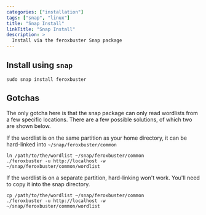 ```yaml
---
categories: ["installation"]
tags: ["snap", "linux"]
title: "Snap Install"
linkTitle: "Snap Install"
description: >
  Install via the feroxbuster Snap package
---
```


## Install using `snap`

```
sudo snap install feroxbuster
```

## Gotchas

The only gotcha here is that the snap package can only read wordlists from a few specific locations. There are a few
possible solutions, of which two are shown below.

If the wordlist is on the same partition as your home directory, it can be hard-linked into `~/snap/feroxbuster/common`

```
ln /path/to/the/wordlist ~/snap/feroxbuster/common
./feroxbuster -u http://localhost -w ~/snap/feroxbuster/common/wordlist
```

If the wordlist is on a separate partition, hard-linking won't work. You'll need to copy it into the snap directory.

```
cp /path/to/the/wordlist ~/snap/feroxbuster/common
./feroxbuster -u http://localhost -w ~/snap/feroxbuster/common/wordlist
```
